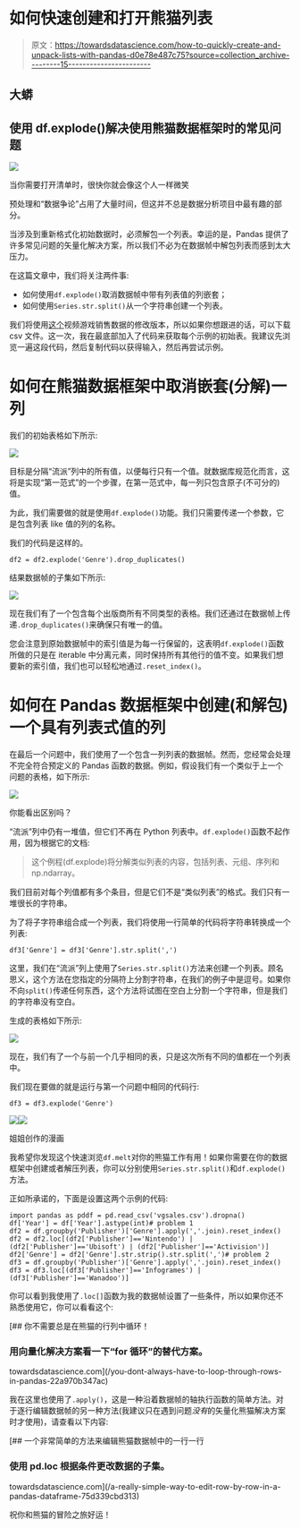 # 如何快速创建和打开熊猫列表

> 原文：<https://towardsdatascience.com/how-to-quickly-create-and-unpack-lists-with-pandas-d0e78e487c75?source=collection_archive---------15----------------------->

## 大蟒

## 使用 df.explode()解决使用熊猫数据框架时的常见问题

![](img/d459e51efeced7f7e92db2308f564680.png)

当你需要打开清单时，很快你就会像这个人一样微笑

预处理和“数据争论”占用了大量时间，但这并不总是数据分析项目中最有趣的部分。

当涉及到重新格式化初始数据时，必须解包一个列表。幸运的是，Pandas 提供了许多常见问题的矢量化解决方案，所以我们不必为在数据帧中解包列表而感到太大压力。

在这篇文章中，我们将关注两件事:

*   如何使用`df.explode()`取消数据帧中带有列表值的列嵌套；
*   如何使用`Series.str.split()`从一个字符串创建一个列表。

我们将使用[这个](https://www.kaggle.com/gregorut/videogamesales)视频游戏销售数据的修改版本，所以如果你想跟进的话，可以下载 csv 文件。这一次，我在最底部加入了代码来获取每个示例的初始表。我建议先浏览一遍这段代码，然后复制代码以获得输入，然后再尝试示例。

# 如何在熊猫数据框架中取消嵌套(分解)一列

我们的初始表格如下所示:

![](img/579a60f035e80275f80f12045b055779.png)

目标是分隔“流派”列中的所有值，以便每行只有一个值。就数据库规范化而言，这将是实现“第一范式”的一个步骤，在第一范式中，每一列只包含原子(不可分的)值。

为此，我们需要做的就是使用`df.explode()`功能。我们只需要传递一个参数，它是包含列表 like 值的列的名称。

我们的代码是这样的。

```
df2 = df2.explode('Genre').drop_duplicates()
```

结果数据帧的子集如下所示:

![](img/6fe75cff2be66c1bc697342f8f091f13.png)

现在我们有了一个包含每个出版商所有不同类型的表格。我们还通过在数据帧上传递`.drop_duplicates()`来确保只有唯一的值。

您会注意到原始数据帧中的索引值是为每一行保留的，这表明`df.explode()`函数所做的只是在 iterable 中分离元素，同时保持所有其他行的值不变。如果我们想要新的索引值，我们也可以轻松地通过`.reset_index()`。

# 如何在 Pandas 数据框架中创建(和解包)一个具有列表式值的列

在最后一个问题中，我们使用了一个包含一列列表的数据帧。然而，您经常会处理不完全符合预定义的 Pandas 函数的数据。例如，假设我们有一个类似于上一个问题的表格，如下所示:

![](img/00aaea74e0137785264ca9531b9557ac.png)

你能看出区别吗？

“流派”列中仍有一堆值，但它们不再在 Python 列表中。`df.explode()`函数不起作用，因为根据它的文档:

> 这个例程(df.explode)将分解类似列表的内容，包括列表、元组、序列和 np.ndarray。

我们目前对每个列值都有多个条目，但是它们不是“类似列表”的格式。我们只有一堆很长的字符串。

为了将子字符串组合成一个列表，我们将使用一行简单的代码将字符串转换成一个列表:

```
df3['Genre'] = df3['Genre'].str.split(',')
```

这里，我们在“流派”列上使用了`Series.str.split()`方法来创建一个列表。顾名思义，这个方法在您指定的分隔符上分割字符串，在我们的例子中是逗号。如果你不向`split()`传递任何东西，这个方法将试图在空白上分割一个字符串，但是我们的字符串没有空白。

生成的表格如下所示:

![](img/0db3939c58f86abdab5b32a401cdd070.png)

现在，我们有了一个与前一个几乎相同的表，只是这次所有不同的值都在一个列表中。

我们现在要做的就是运行与第一个问题中相同的代码行:

```
df3 = df3.explode('Genre')
```

![](img/5627f5f4dc10a658aae51ae864bab43c.png)![](img/50cccccf7dff7358520c62514b709081.png)

姐姐创作的漫画

我希望你发现这个快速浏览`df.melt`对你的熊猫工作有用！如果你需要在你的数据框架中创建或者解压列表，你可以分别使用`Series.str.split()`和`df.explode()`方法。

正如所承诺的，下面是设置这两个示例的代码:

```
import pandas as pddf = pd.read_csv('vgsales.csv').dropna()
df['Year'] = df['Year'].astype(int)# problem 1
df2 = df.groupby('Publisher')['Genre'].apply(','.join).reset_index()
df2 = df2.loc[(df2['Publisher']=='Nintendo') | (df2['Publisher']=='Ubisoft') | (df2['Publisher']=='Activision')]
df2['Genre'] = df2['Genre'].str.strip().str.split(',')# problem 2
df3 = df.groupby('Publisher')['Genre'].apply(','.join).reset_index()
df3 = df3.loc[(df3['Publisher']=='Infogrames') | (df3['Publisher']=='Wanadoo')]
```

你可以看到我使用了`.loc[]`函数为我的数据帧设置了一些条件，所以如果你还不熟悉使用它，你可以看看这个:

[](/you-dont-always-have-to-loop-through-rows-in-pandas-22a970b347ac) [## 你不需要总是在熊猫的行列中循环！

### 用向量化解决方案看一下“for 循环”的替代方案。

towardsdatascience.com](/you-dont-always-have-to-loop-through-rows-in-pandas-22a970b347ac) 

我在这里也使用了`.apply()`，这是一种沿着数据帧的轴执行函数的简单方法。对于逐行编辑数据帧的另一种方法(我建议只在遇到问题*没有*的矢量化熊猫解决方案时才使用)，请查看以下内容:

[](/a-really-simple-way-to-edit-row-by-row-in-a-pandas-dataframe-75d339cbd313) [## 一个非常简单的方法来编辑熊猫数据帧中的一行一行

### 使用 pd.loc 根据条件更改数据的子集。

towardsdatascience.com](/a-really-simple-way-to-edit-row-by-row-in-a-pandas-dataframe-75d339cbd313) 

祝你和熊猫的冒险之旅好运！